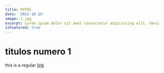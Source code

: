 ```yaml
---
title: PUTOS
date: '2022-10-15'
image: 1.jpg
excerpt: Lorem ipsum dolor sit amet consectetur adipisicing elit. Veniam, reprehenderit velit. Officiis sunt quia explicabo itaque eos optio nisi assumenda reiciendis fugit impedit laboriosam autem aspernatur ipsum ipsam natus cupiditate minima nulla, tempora voluptas, quam pariatur cumque dolorum veniam. Quas.
isFeatured: true
---
```


# titulos numero 1

this is a regular [link](https://www.pablociruelos.com)